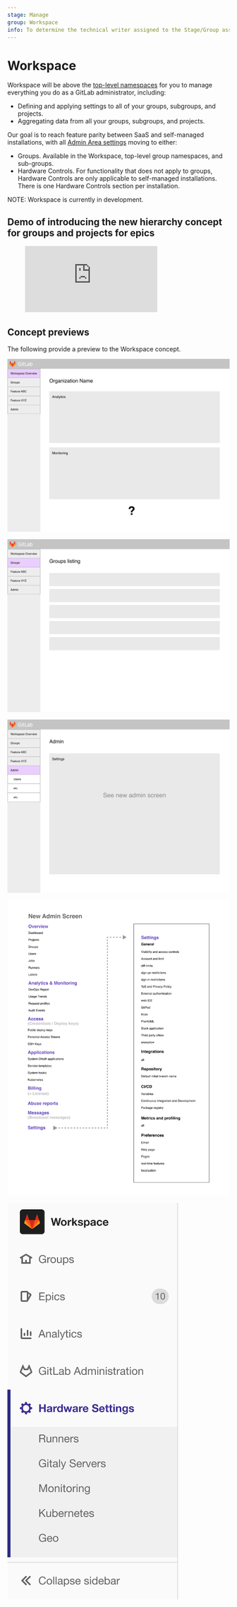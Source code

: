 ```yaml
---
stage: Manage
group: Workspace
info: To determine the technical writer assigned to the Stage/Group associated with this page, see https://about.gitlab.com/handbook/engineering/ux/technical-writing/#assignments
---
```


# Workspace

Workspace will be above the [top-level namespaces](../group/index.md#namespaces) for you to manage
everything you do as a GitLab administrator, including:

- Defining and applying settings to all of your groups, subgroups, and projects.
- Aggregating data from all your groups, subgroups, and projects.

Our goal is to reach feature parity between SaaS and self-managed installations, with all
[Admin Area settings](/ee/user/admin_area/settings/) moving to either:

- Groups. Available in the Workspace, top-level group namespaces, and sub-groups.
- Hardware Controls. For functionality that does not apply to groups, Hardware Controls are only
  applicable to self-managed installations. There is one Hardware Controls section per installation.

NOTE:
Workspace is currently in development.

## Demo of introducing the new hierarchy concept for groups and projects for epics

<figure class="video_container">
  <iframe src="https://www.youtube.com/embed/fE74lsG_8yM" frameborder="0" allowfullscreen="true"> </iframe>
</figure>

## Concept previews

The following provide a preview to the Workspace concept.

![Workspace Overview](img/1.1-Instance_overview.png)

![Groups Overview](img/1.2-Groups_overview.png)

![Admin Overview](img/1.3-Admin.png)

![Admin Overview](img/Admin_Settings.png)

![Admin Overview](img/hardware_settings.png)
